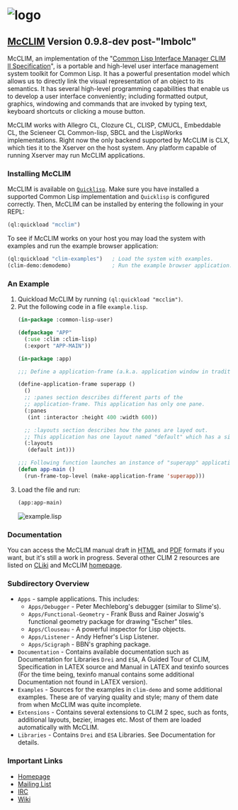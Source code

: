 # ![logo](https://common-lisp.net/project/mcclim/img/mcclim.png)

## [McCLIM](https://common-lisp.net/project/mcclim/) Version 0.9.8-dev post-"Imbolc"

McCLIM, an implementation of the "[Common Lisp Interface Manager CLIM
II Specification](http://bauhh.dyndns.org:8000/clim-spec/index.html)",
is a portable and high-level user interface management system toolkit
for Common Lisp. It has a powerful presentation model which allows us
to directly link the visual representation of an object to its
semantics. It has several high-level programming capabilities that
enable us to develop a user interface conveniently; including
formatted output, graphics, windowing and commands that are invoked by
typing text, keyboard shortcuts or clicking a mouse button.

McCLIM works with Allegro CL, Clozure CL, CLISP, CMUCL, Embeddable CL,
the Scieneer CL Common-lisp, SBCL and the LispWorks implementations.
Right now the only backend supported by McCLIM is CLX, which ties it
to the Xserver on the host system. Any platform capable of running
Xserver may run McCLIM applications.

### Installing McCLIM

McCLIM is available on
[`Quicklisp`](https://www.quicklisp.org/beta/). Make sure you have
installed a supported Common Lisp implementation and `Quicklisp` is
configured correctly. Then, McCLIM can be installed by entering the
following in your REPL:

```lisp
(ql:quickload "mcclim")
```

To see if McCLIM works on your host you may load the system with examples
and run the example browser application:

```lisp
(ql:quickload "clim-examples")   ; Load the system with examples.
(clim-demo:demodemo)             ; Run the example browser application.
```

### An Example

1. Quickload McCLIM by running `(ql:quickload "mcclim")`.
2. Put the following code in a file `example.lisp`.
   ```lisp
   (in-package :common-lisp-user)

   (defpackage "APP"
     (:use :clim :clim-lisp)
     (:export "APP-MAIN"))

   (in-package :app)

   ;;; Define a application-frame (a.k.a. application window in traditional GUI's).

   (define-application-frame superapp ()
     ()
     ;; :panes section describes different parts of the
     ;; application-frame. This application has only one pane.
     (:panes
      (int :interactor :height 400 :width 600))

     ;; :layouts section describes how the panes are layed out.
     ;; This application has one layout named "default" which has a single pane.
     (:layouts
      (default int)))

   ;;; Following function launches an instance of "superapp" application-frame.
   (defun app-main ()
     (run-frame-top-level (make-application-frame 'superapp)))
   ```
3. Load the file and run:
   ```lisp
   (app:app-main)
   ```
   ![example.lisp](https://common-lisp.net/project/mcclim/static/media/cap-superapp.png)

### Documentation

You can access the McCLIM manual draft in
[HTML](https://common-lisp.net/project/mcclim/static/manual/mcclim.html)
and
[PDF](https://common-lisp.net/project/mcclim/static/documents/mcclim.pdf)
formats if you want, but it's still a work in progress. Several other
CLIM 2 resources are listed on [CLiki](http://www.cliki.net/CLIM) and
McCLIM [homepage](https://common-lisp.net/project/mcclim/).

### Subdirectory Overview

 - `Apps` - sample applications. This includes:
   - `Apps/Debugger` - Peter Mechleborg's debugger (similar to Slime's).
   - `Apps/Functional-Geometry` - Frank Buss and Rainer Joswig's functional
     geometry package for drawing "Escher" tiles.
   - `Apps/Clouseau` - A powerful inspector for Lisp objects.
   - `Apps/Listener` - Andy Hefner's Lisp Listener.
   - `Apps/Scigraph` - BBN's graphing package.
 - `Documentation` - Contains available documentation such as
   Documentation for Libraries `Drei` and `ESA`, A Guided Tour of
   CLIM, Specification in LATEX source and Manual in LATEX and texinfo
   sources (For the time being, texinfo manual contains some
   additional Documentation not found in LATEX version).
 - `Examples` - Sources for the examples in `clim-demo` and some
   additional examples. These are of varying quality and style; many
   of them date from when McCLIM was quite incomplete.
 - `Extensions` - Contains several extensions to CLIM 2 spec, such
   as fonts, additional layouts, bezier, images etc. Most
   of them are loaded automatically with McCLIM.
 - `Libraries` - Contains `Drei` and `ESA` Libraries. See
   Documentation for details.

### Important Links

 - [Homepage](https://common-lisp.net/project/mcclim/)
 - [Mailing List](https://mailman.common-lisp.net/listinfo/mcclim-devel)
 - [IRC](http://webchat.freenode.net/?channels=clim)
 - [Wiki](https://github.com/McCLIM/McCLIM/wiki)
